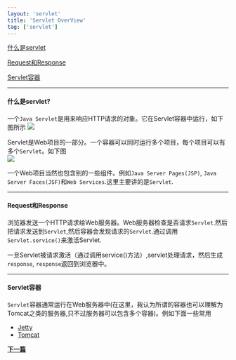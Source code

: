 ```yaml
---
layout: 'servlet'
title: 'Servlet OverView'
tag: ['servlet']
---
```


[什么是servlet](#servlet)

[Request和Response](#request)

[Servlet容器](#container)  

----

#### <a name="servlet"></a>什么是servlet?

一个`Java Servlet`是用来响应HTTP请求的对象。它在Servlet容器中运行，如下图所示
![](http://tutorials.jenkov.com/images/java-servlets/overview.png)

Servlet是Web项目的一部分。一个容器可以同时运行多个项目，每个项目可以有多个`Servlet`。如下图  
![](http://tutorials.jenkov.com/images/java-servlets/overview-2.png)

一个Web项目当然也包含别的一些组件。例如`Java Server Pages(JSP)`, `Java Server Faces(JSF)`和`Web Services`.这里主要讲的是`Servlet`.

----

#### <a name="request"></a>Request和Response

浏览器发送一个HTTP请求给Web服务器。Web服务器检查是否请求`Servlet`.然后把请求发送到`Servlet`,然后容器会发现请求的`Servlet`.通过调用`Servlet.service()`来激活Servlet.

一旦Servlet被请求激活（通过调用service()方法）,servlet处理请求，然后生成`response`, `response`返回到浏览器中。

----

#### <a name="container"></a>Servlet容器

`Servlet`容器通常运行在Web服务器中(在这里，我认为所谓的容器也可以理解为Tomcat之类的服务器,只不过服务器可以包含多个容器)。例如下面一些常用

*	[Jetty](http://jetty.codehaus.org/jetty/)
*	[Tomcat](http://tomcat.apache.org/)

**[下一篇]()**
